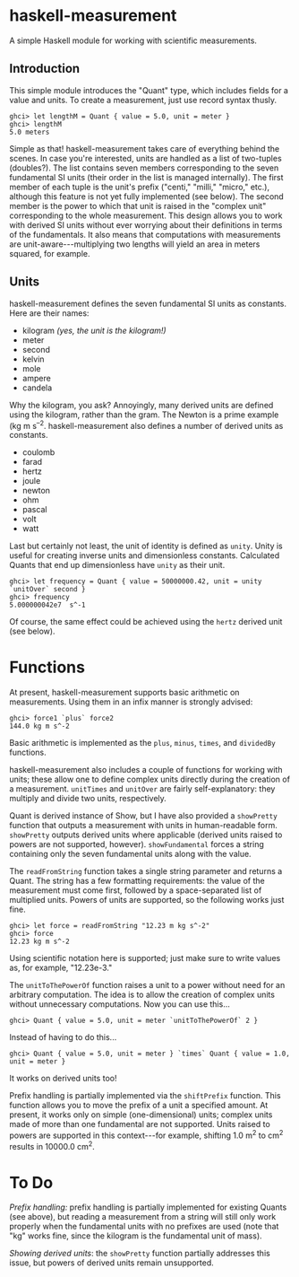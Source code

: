 # haskell-measurement
A simple Haskell module for working with scientific measurements.

## Introduction
This simple module introduces the "Quant" type, which includes fields for a value and units. To create a measurement, just use record syntax thusly.

	ghci> let lengthM = Quant { value = 5.0, unit = meter }
	ghci> lengthM
	5.0 meters

Simple as that! haskell-measurement takes care of everything behind the scenes. In case you're interested, units are handled as a list of two-tuples (doubles?). The list contains seven members corresponding to the seven fundamental SI units (their order in the list is managed internally). The first member of each tuple is the unit's prefix ("centi," "milli," "micro," etc.), although this feature is not yet fully implemented (see below). The second member is the power to which that unit is raised in the "complex unit" corresponding to the whole measurement. This design allows you to work with derived SI units without ever worrying about their definitions in terms of the fundamentals. It also means that computations with measurements are unit-aware---multiplying two lengths will yield an area in meters squared, for example.

## Units
haskell-measurement defines the seven fundamental SI units as constants. Here are their names:

* kilogram *(yes, the unit is the kilogram!)*
* meter
* second
* kelvin
* mole
* ampere
* candela

Why the kilogram, you ask? Annoyingly, many derived units are defined using the kilogram, rather than the gram. The Newton is a prime example (kg m s<sup>&ndash;2</sup>. haskell-measurement also defines a number of derived units as constants. 

* coulomb
* farad
* hertz
* joule
* newton
* ohm
* pascal
* volt
* watt

Last but certainly not least, the unit of identity is defined as `unity`. Unity is useful for creating inverse units and dimensionless constants. Calculated Quants that end up dimensionless have `unity` as their unit.

	ghci> let frequency = Quant { value = 50000000.42, unit = unity `unitOver` second }
	ghci> frequency
	5.000000042e7  s^-1

Of course, the same effect could be achieved using the `hertz` derived unit (see below).

# Functions
At present, haskell-measurement supports basic arithmetic on measurements. Using them in an infix manner is strongly advised:

	ghci> force1 `plus` force2
	144.0 kg m s^-2
	
Basic arithmetic is implemented as the `plus`, `minus`, `times`, and `dividedBy` functions.

haskell-measurement also includes a couple of functions for working with units; these allow one to define complex units directly during the creation of a measurement. `unitTimes` and `unitOver` are fairly self-explanatory: they multiply and divide two units, respectively.

Quant is derived instance of Show, but I have also provided a `showPretty` function that outputs a measurement with units in human-readable form. `showPretty` outputs derived units where applicable (derived units raised to powers are not supported, however). `showFundamental` forces a string containing only the seven fundamental units along with the value.

The `readFromString` function takes a single string parameter and returns a Quant. The string has a few formatting requirements: the value of the measurement must come first, followed by a space-separated list of multiplied units. Powers of units are supported, so the following works just fine.

	ghci> let force = readFromString "12.23 m kg s^-2"
	ghci> force
	12.23 kg m s^-2

Using scientific notation here is supported; just make sure to write values as, for example, "12.23e-3."

The `unitToThePowerOf` function raises a unit to a power without need for an arbitrary computation. The idea is to allow the creation of complex units without unnecessary computations. Now you can use this...

	ghci> Quant { value = 5.0, unit = meter `unitToThePowerOf` 2 }
	
Instead of having to do this...

	ghci> Quant { value = 5.0, unit = meter } `times` Quant { value = 1.0, unit = meter }

It works on derived units too!

Prefix handling is partially implemented via the `shiftPrefix` function. This function allows you to move the prefix of a unit a specified amount. At present, it works only on simple (one-dimensional) units; complex units made of more than one fundamental are not supported. Units raised to powers are supported in this context---for example, shifting 1.0 m<sup>2</sup> to cm<sup>2</sup> results in 10000.0 cm<sup>2</sup>.

# To Do
*Prefix handling:* prefix handling is partially implemented for existing Quants (see above), but reading a measurement from a string will still only work properly when the fundamental units with no prefixes are used (note that "kg" works fine, since the kilogram is the fundamental unit of mass).

*Showing derived units*: the `showPretty` function partially addresses this issue, but powers of derived units remain unsupported.